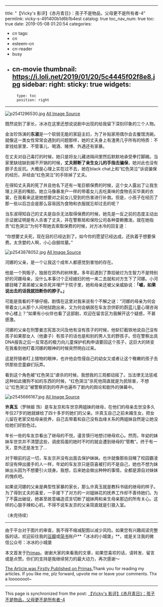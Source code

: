 
---
title: "【Vicky's 影评】《赤月青日》：孩子不是物品，父母更不是所有者-4"
permlink: vicky-s-491400b1d6b1b4est
catalog: true
toc_nav_num: true
toc: true
date: 2019-05-08 01:20:54
categories:
- cn
tags:
- cn
- esteem-cn
- cn-reader
- busy
- cn-movie
thumbnail: https://i.loli.net/2019/01/20/5c4445f02f8e8.jpg
sidebar:
    right:
        sticky: true
widgets:
    -
        type: toc
        position: right
---


![p2541296530.jpg](https://i.loli.net/2019/01/20/5c4445f02f8e8.jpg)
[All Image Source](https://movie.douban.com/photos/photo/2541296530/)

既然说到了家长，冰冰在这里还想说说剧中出现的给我留下深刻印象的三个人物。

金汝珍饰演的**东淑**是一个软弱无能的家庭主妇，为了补贴家用偶尔会去餐馆洗碗。就像这一类女性常常会遇到的问题那样，她的丈夫身上有渣男几乎所有的特质：不拿钱给家里、不管事儿、喝酒、赌博、外遇还有家暴。

在丈夫对自己毒打的时候，她只是将女儿藏进隔间里然后默默地承受拳打脚踢。当家里缺钱缺到揭不开锅的时候，**丈夫掰断了亲生女儿的手指去骗保**，她对此也没有胆子去反抗。大概是心理上实在过不去，她在black chat上和“红色哭泣”诉说骗保的经历，并经由“红色哭泣”的手除掉了丈夫。

在得知丈夫真的死了并且他名下还有一笔巨额保费的时候，这个女人露出了让我生理上厌恶的嘴脸。她立马像暴发户一样的带着女儿去吃美味的食物去买华美的衣裳，在我看来这是她想要对之前女儿受到的伤害进行补救。但是，小孩子在经历了那一些以后岂会是那么容易因为食物和衣服就忘却过去的呢？

当东淑得知自己的丈夫是自杀无法取得保费的时候，她先是一反之前的态度主动出示证据证明是有人杀害了丈夫，并在警察局和保险公司各种耍赖撒泼。就在她指责“红色哭泣”为何不帮她去索取保费的时候，对方冰冷的回复道：

“你想要丈夫死，现在目的已经达到了。如今你的愿望已经达成，还执着于想要保费。太贪婪的人啊，小心自掘坟墓。”

![p2543878052.jpg](https://i.loli.net/2019/01/20/5c444a411197b.jpg)
[All Image Source](https://movie.douban.com/photos/photo/2543878052/)

河娜的父亲，是一个让我这个成年人都感觉到害怕的存在。

他是一个狗贩子，独居在郊外的树林里。多年前遇到了靠拾破烂为生智力不是特别好的河娜母亲，没什么本事讨个正经媳妇的他一来二去就和对方生下了河娜。小河娜目睹了弟弟被父亲杀死并埋尸于院子里，她和母亲还被父亲威胁说：**「嘘，如果说出去的话我就扭断你的脖子。」**

可能是我看的不够仔细，剧情在这里对我来说有个不解之谜：“河娜的母亲为何会带着女儿从那个人间地狱跑出来，又为何会蜗居在车友京供职的蔚蓝儿童心理咨询中心楼上？”如果有小伙伴也看了这部剧，欢迎在留言区为我解开这个疑惑，不甚感激。

河娜的父亲在刑警姜志宪首次问及他有没有孩子的时候，他斩钉截铁地说自己没有孩子如果那女人（他妻子）有孩子的话也是和别的男人生的野孩子。但在警察出具DNA报告之后一反常态的极力向儿童保护机构申请要回这个孩子，这巨大的转变在我看到他盯着河娜的眼神的时候突然明白过来。

这是狩猎者盯上猎物的眼神，也许他会性侵自己的幼女又或者让这个稚嫩的孩子去供那些恋童癖们玩弄。

看到这个角色被“红色哭泣”虐杀的时候，我想我的三观都动摇了。当法律无法惩戒这种如此猪狗不如的东西的时候，“红色哭泣”杀死他简直就是为民除害，不想让“红色哭泣”被警察抓到的呼声也遍布了剧内的舆论和剧外的弹幕中。

![p2545666167.jpg](https://i.loli.net/2019/01/20/5c445d822acc2.jpg)
[All Image Source](https://movie.douban.com/photos/photo/2545666167/)

**许真玉**（罗映姫 饰）是车友京和车世京两姐妹的继母，在他们的母亲去世没多久年仅27岁的她就嫁给了四十多岁的她们的父亲。许真玉自己之前未婚生女，把女儿留在老家交给母亲抚养，自己去带着和自己没有血缘关系的两姐妹自然是让她没给她们好脸色过。

年长一些的车友京看出了继母的不悦，谨言慎行地想讨继母欢心。然而，年幼的妹妹车世京并不清楚这些，调皮捣蛋的她时不时的就会遭到继母的“管教”。终于有一天，意外还是发生了…

对于眼前的这一切，车友京并没有出面去保护妹妹。也许就像那些目睹了校园霸凌却没有伸出援手的人一样，年幼的车友京只是窃喜被打的不是自己，她也不想为妹妹出头因为不想要引火烧身。我想，后来她会做出种种的事情，全都是源自对妹妹的愧疚吧。

如果说河娜的父亲是典型性家暴的家长，那么许真玉就是教科书级的继母的样子。为了得到丈夫的喜爱，一手接下了对方的一对姐妹花的抚养工作却不善待她们。为了不露出破绽，她甚至故意编造谎言切断了姐妹两和亲生母亲那边的所有关心。这样的心狠手辣和心机，不得不说车友京的父亲简直就是引狼入室。


（未完待续）


-------


由于平台对于图片的审查，我不得不缩减配图以减少风险。如果您有兴趣阅读完整版的话，欢迎前往我的[豆瓣](https://www.douban.com/people/nostalgic1212/)或[简书](https://www.jianshu.com/u/09dd85f07cdc)账户**「冰冰的小城堡」**，或是关注我的微信公众号：冰冰的小城堡

本文首发于[Primas](https://pstdaily.com/article/2QLZ6WRUB040AC1N1P6JBM78BMXX4S6SBG23CFA3UIUQ7PUZAX?group_share=4WDEC8NIV0LTO6QE1DSUI1WMS66OUPVYDKD50EZH24HL04YPHF)。谢谢大家的来看我的文章，如果您喜欢的话，请转发、留言或是点赞。你们的支持是我继续努力的最大动力，再次感谢～

[The Article was Firstly Published on Primas.](https://pstdaily.com/article/2QLZ6WRUB040AC1N1P6JBM78BMXX4S6SBG23CFA3UIUQ7PUZAX?group_share=4WDEC8NIV0LTO6QE1DSUI1WMS66OUPVYDKD50EZH24HL04YPHF)Thank you for reading my articles. If you like me, plz forward, upvote me or leave your comments. Thx a looooooot~

- - -

This page is synchronized from the post: [【Vicky's 影评】《赤月青日》：孩子不是物品，父母更不是所有者-4](https://steemit.com/@nostalgic1212/vicky-s-491400b1d6b1b4est)
